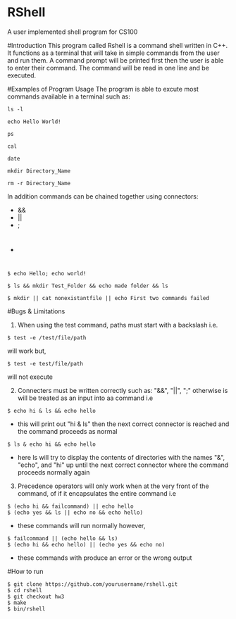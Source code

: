 # RShell 
A user implemented shell program for CS100

#Introduction
This program called Rshell is a command shell written in C++. It functions as a terminal that will take in simple commands from the user and run them. A command prompt will be printed first then the user is able to enter their command. The command will be read in one line and be executed.

#Examples of Program Usage
The program is able to excute most commands available in a terminal such as:
```
ls -l

echo Hello World!

ps

cal

date

mkdir Directory_Name

rm -r Directory_Name
```
In addition commands can be chained together using connectors:
* &&
* ||
* ;
* #
```
$ echo Hello; echo world!

$ ls && mkdir Test_Folder && echo made folder && ls

$ mkdir || cat nonexistantfile || echo First two commands failed
```

#Bugs & Limitations
1. When using the test command, paths must start with a backslash i.e.
  ```
  $ test -e /test/file/path
  ```
  will work but,
  ```
  $ test -e test/file/path
  ```
  will not execute

2. Connecters must be written correctly such as: "&&", "||", ";" otherwise is will be treated as an input into aa command i.e
  ```
  $ echo hi & ls && echo hello
  ```
  * this will print out "hi & ls" then the next correct connector is reached and the command proceeds as normal
  ```
  $ ls & echo hi && echo hello
  ```
  * here ls will try to display the contents of directories with the names "&", "echo", and "hi" up until the next correct connector where the command proceeds normally again
  
3. Precedence operators will only work when at the very front of the command, of if it encapsulates the entire command i.e
  ```
  $ (echo hi && failcommand) || echo hello
  $ (echo yes && ls || echo no && echo hello)
  ```
  * these commands will run normally however,
  
  ```
  $ failcommand || (echo hello && ls)
  $ (echo hi && echo hello) || (echo yes && echo no)
  ```
  * these commands with produce an error or the wrong output
  
#How to run
```
$ git clone https://github.com/yourusername/rshell.git
$ cd rshell
$ git checkout hw3
$ make
$ bin/rshell
```
